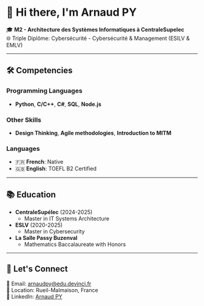 # 👋 Hi there, I'm Arnaud PY

🎓 **M2 - Architecture des Systèmes Informatiques à CentraleSupelec**  
🌐 Triple Diplôme: Cybersécurité - Cybersécurité & Management (ESILV & EMLV)

---

## 🛠️ Competencies

### Programming Languages
- **Python**, **C/C++**, **C#**, **SQL**, **Node.js**

### Other Skills
- **Design Thinking**, **Agile methodologies**, **Introduction to MITM**

### Languages
- 🇫🇷 **French**: Native  
- 🇬🇧 **English**: TOEFL B2 Certified  

---

## 📚 Education
- **CentraleSupélec** (2024-2025)  
  - Master in IT Systems Architecture
- **ESLV** (2020-2025)  
  - Master in Cybersecurity
- **La Salle Passy Buzenval**  
  - Mathematics Baccalaureate with Honors

---

## 🤝 Let's Connect
📧 Email: arnaudpy@edu.devinci.fr  
📍 Location: Rueil-Malmaison, France  
🔗 LinkedIn: [Arnaud PY](#)  

